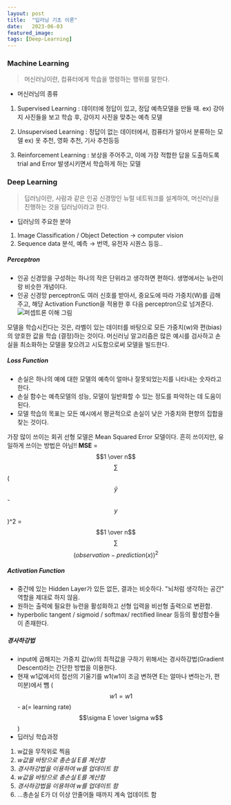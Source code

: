 ```yaml
---
layout: post
title:  "딥러닝 기초 이론"
date:   2023-06-03
featured_image:
tags: [Deep-Learning]
---
```

### Machine Learning
> 머신러닝이란, 컴퓨터에게 학습을 명령하는 행위를 말한다.
* 머신러닝의 종류
1. Supervised Learning : 데이터에 정답이 있고, 정답 예측모델을 만들 때. 
ex) 강아지 사진들을 보고 학습 후, 강아지 사진을 맞추는 예측 모델

2. Unsupervised Learning : 정답이 없는 데이터에서, 컴퓨터가 알아서 분류하는 모델
ex) 옷 추천, 영화 추천, 기사 추천등등 

3. Reinforcement Learning : 보상을 주어주고, 이에 가장 적합한 답을 도출하도록 trial and Error 발생시키면서 학습하게 하는 모델

### Deep Learning
> 딥러닝이란, 사람과 같은 인공 신경망인 뉴럴 네트워크를 설계하여, 머신러닝을 진행하는 것을 딥러닝이라고 한다.
* 딥러닝의 주요한 분야
1. Image Classification / Object Detection → computer vision
2. Sequence data 분석, 예측 → 번역, 유전자 시퀀스 등등..

##### Perceptron
- 인공 신경망을 구성하는 하나의 작은 단위라고 생각하면 편하다. 생명에서는 뉴런이랑 비슷한 개념이다.
- 인공 신경망 perceptron도 여러 신호를 받아서, 중요도에 따라 가중치(W)를 곱해주고, 해당 Activation Function을 적용한 후 다음 perceptron으로 넘겨준다. 
![퍼셉트론 이해 그림](https://static.javatpoint.com/tutorial/machine-learning/images/perceptron-in-machine-learning2.png)

모델을 학습시킨다는 것은, 라벨이 있는 데이터를 바탕으로 모든 가중치(w)와 편(bias)의 양호한 값을 학습 (결정)하는 것이다. 머신러닝 알고리즘은 많은 예시를 검사하고 손실을 최소화하는 모델을 찾으려고 시도함으로써 모델을 빌드한다.
##### Loss Function
- 손실은 하나의 예에 대한 모델의 예측이 얼마나 잘못되었는지를 나타내는 숫자라고 한다.
- 손실 함수는 예측모델의 성능, 모델이 일반화할 수 있는 정도를 파악하는 데 도움이 된다.
- 모델 학습의 목표는 모든 예시에서 평균적으로 손실이 낮은 가중치와 편향의 집합을 찾는 것이다.

가장 많이 쓰이는 회귀 선형 모델은 Mean Squared Error 모델이다. 흔히 쓰이지만, 유일하게 쓰이는 방법은 아님!!
**MSE**  = $$1 \over n$$ $$\sum$$ ($$\hat{y}$$-$$y$$)^2 = $$1 \over n$$ $$\sum$$ $$(observation - prediction(x))^2$$

##### Activation Function
- 중간에 있는 Hidden Layer가 있든 없든, 결과는 비슷하다. "뇌처럼 생각하는 공간" 역할을 제대로 하지 않음.
- 원하는 출력에 필요한 뉴런을 활성화하고 선형 입력을 비선형 출력으로 변환함.
- hyperbolic tangent / sigmoid / softmax/ rectified linear 등등의 활성함수들이 존재한다.

##### 경사하강법
- input에 곱해지는 가중치 값(w)의 최적값을 구하기 위해서는 경사하강법(Gradient Descent)라는 간단한 방법을 이용한다.
- 현재 w1값에서의 접선의 기울기를 w1(w1이 조금 변하면 E는 얼마나 변하는가, 편미분)에서 뺌 ($$w1 = w1$$ - a(= learning rate) $$\sigma E \over \sigma w$$)
- 딥러닝 학습과정
1. w값을 무작위로 찍음 
2. *w값을 바탕으로 총손실 E를 계산함*
3. *경사하강법을 이용하여 w를 업데이트 함*
4. *w값을 바탕으로 총손실 E를 계산함*
5. *경사하강법을 이용하여 w를 업데이트 함*
6. ...총손실 E가 더 이상 안줄어들 때까지 계속 업데이트 함